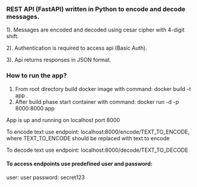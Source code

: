 ### REST API (FastAPI) written in Python to encode and decode messages.
1). Messages are encoded and decoded using cesar cipher with 4-digit shift.

2). Authentication is required to access api (Basic Auth).

3). Api returns responses in JSON format.

### How to run the app?
1. From root directory build docker image with command:
docker build -t app .
2. After build phase start container with command:
docker run -d -p 8000:8000 app

App is up and running on localhost port 8000 

To encode text use endpoint:
localhost:8000/encode/TEXT_TO_ENCODE,
where TEXT_TO_ENCODE should be replaced with text to encode

To decode text use endpoint:
localhost:8000/decode/TEXT_TO_DECODE

#### To access endpoints use predefined user and password:
user: user
password: secret123
